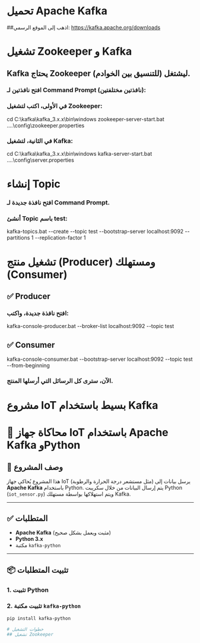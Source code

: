 # تحميل Apache Kafka
##اذهب إلى الموقع الرسمي: https://kafka.apache.org/downloads

# تشغيل Zookeeper و Kafka
## Kafka يحتاج Zookeeper ليشتغل (للتنسيق بين الخوادم).

### افتح نافذتين لـ Command Prompt (نافذتين مختلفتين):

### في الأولى، اكتب لتشغيل Zookeeper:
cd C:\kafka\kafka_3.x.x\bin\windows
zookeeper-server-start.bat ..\..\config\zookeeper.properties

### في الثانية، لتشغيل Kafka:
cd C:\kafka\kafka_3.x.x\bin\windows
kafka-server-start.bat ..\..\config\server.properties

# إنشاء Topic
### افتح نافذة جديدة لـ Command Prompt.
### أنشئ Topic باسم test:
kafka-topics.bat --create --topic test --bootstrap-server localhost:9092 --partitions 1 --replication-factor 1

# تشغيل منتج (Producer) ومستهلك (Consumer)
## ✅ Producer 
### افتح نافذة جديدة، واكتب:
kafka-console-producer.bat --broker-list localhost:9092 --topic test
## ✅  Consumer
kafka-console-consumer.bat --bootstrap-server localhost:9092 --topic test --from-beginning
### الآن، سترى كل الرسائل التي أرسلها المنتج.

# مشروع IoT بسيط باستخدام Kafka
# 🔧 محاكاة جهاز IoT باستخدام Apache Kafka وPython

## 📌 وصف المشروع

هذا المشروع يُحاكي جهاز IoT (مثل مستشعر درجة الحرارة والرطوبة) يرسل بيانات إلى **Apache Kafka** باستخدام Python. يتم إرسال البيانات من خلال سكريبت Python (`iot_sensor.py`) ويتم استهلاكها بواسطة مستهلك Kafka.

---

## ✅ المتطلبات

- **Apache Kafka** (مثبت ويعمل بشكل صحيح)
- **Python 3.x**
- مكتبة `kafka-python`

---

## 📦 تثبيت المتطلبات

### 1. تثبيت Python  

### 2. تثبيت مكتبة `kafka-python`

```bash
pip install kafka-python

# خطوات التشغيل 
## تشغيل Zookeeper

























